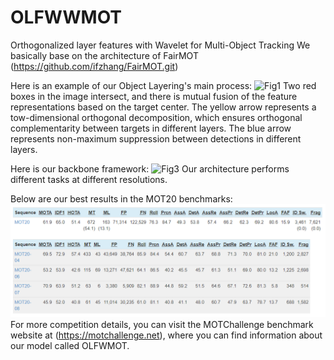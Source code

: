 # OLFWWMOT
Orthogonalized layer features with Wavelet for Multi-Object Tracking
We basically base on the architecture of FairMOT (https://github.com/ifzhang/FairMOT.git) 

Here is an example of our Object Layering's main process:
![Fig1](https://github.com/BrandonYan113/OLFWWMOT/blob/main/Fig1.bmp)
Two red boxes in the image intersect, and there is mutual fusion of the feature representations based on the target center. The yellow arrow represents a tow-dimensional orthogonal decomposition, which ensures orthogonal complementarity between targets in different layers. The blue arrow represents non-maximum suppression between detections in different layers.

Here is our backbone framework:
![Fig3](https://github.com/BrandonYan113/OLFWWMOT/blob/main/Fig3.bmp)
Our architecture performs different tasks at different resolutions.

Below are our best results in the MOT20 benchmarks:
![MOT20result](https://github.com/BrandonYan113/OLFWWMOT/blob/main/MOT20result.png)
For more competition details, you can visit the MOTChallenge benchmark website at (https://motchallenge.net), where you can find information about our model called OLFWMOT.
